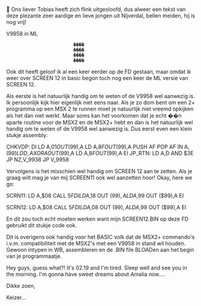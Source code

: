  Ons liever Tobias heeft zich flink uitgesloofd, dus alweer een tekst van deze plezante zeer aardige en lieve jongen uit Nijverdal, bellen meiden, hij is nog vrij!

V9958 in ML

                             ����
                             ����
                             ����
                             ����


 Ook dit heeft geloof ik al een keer eerder op de FD gestaan,
 maar omdat ik weer over SCREEN 12 in basic begon toch nog een
 keer de ML versie van SCREEN 12.

 Als eerste is het natuurlijk handig om te weten of de V9958
 wel aanwezig is. Ik persoonlijk kijk hier eigenlijk niet
 eens naar. Als je zo dom bent om een 2+ programma op een
 MSX 2 te runnen moet je natuurlijk niet vreemd opkijken als
 het dan niet werkt. Maar soms kan het voorkomen dat je echt
 ��n aparte routine voor de MSX2 en de MSX2+ hebt en dan is
 het natuurlijk wel handig om te weten of de V9958 wel
 aanwezig is. Dus eerst even een klein stukje assembly:

 CHKVDP: DI
         LD  A,$01
         OUT ($99),A
         LD  A,$8F
         OUT ($99),A
         PUSH AF
         POP AF
         IN  A,($99)
         LD  D,A
         XOR A
         OUT ($99),A
         LD  A,$8F
         OUT ($99),A
         EI
 JP_RTN: LD  A,D
         AND $3E
         JP  NZ,V_9938
         JP  V_9958

 Vervolgens is het misschien wel handig om SCREEN 12 aan te
 zetten. Als je graag wilt mag je van mij SCREEN11 ook wel
 aanzetten hoor! Okay, here we go:

 SCRN11: LD  A,$08
         CALL $5F
         DI
         LD  A,$18
         OUT ($99),A
         LD  A,$99
         OUT ($99),A
         EI

 SCRN12: LD  A,$08
         CALL $5F
         DI
         LD  A,$08
         OUT ($99),A
         LD  A,$99
         OUT ($99),A
         EI

 En dit zou toch echt moeten werken want mijn SCREEN12.BIN op
 deze FD gebruikt dit stukje code ook.

 Dit is overigens ook handig voor het BASIC volk dat de MSX2+
 commando's i.v.m. compatibiliteit met de MSX2's met een
 V9958 in stand wil houden. Gewoon intypen in WB, assembleren
 en de .BIN file BLOADen aan het begin van je programmaatje.

 Hey guys, guess what?! It's 02.19 and I'm tired. Sleep well
 and see you in the morning. I'm gonna have sweet dreams
 about Amalia now....

Dikke zoen,

Keizer...
